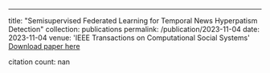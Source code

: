 ---
title: "Semisupervised Federated Learning for Temporal News Hyperpatism Detection"
collection: publications
permalink: /publication/2023-11-04
date: 2023-11-04
venue: 'IEEE Transactions on Computational Social Systems'
[Download paper here](https://scholar.google.com/citations?view_op=view_citation&hl=en&user=CCckbEUAAAAJ&cstart=20&pagesize=80&citation_for_view=CCckbEUAAAAJ:4xDN1ZYqzskC)

citation count: nan
